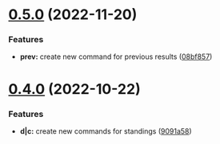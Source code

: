 # [0.5.0](https://github.com/obviyus/HamVerBot/compare/v0.4.0...v0.5.0) (2022-11-20)


### Features

* **prev:** create new command for previous results ([08bf857](https://github.com/obviyus/HamVerBot/commit/08bf8579c6213cfad52c56f653384da2463e6033))

# [0.4.0](https://github.com/obviyus/HamVerBot/compare/v0.3.1...v0.4.0) (2022-10-22)


### Features

* **d|c:** create new commands for standings ([9091a58](https://github.com/obviyus/HamVerBot/commit/9091a5837b5a91f4b9797bb2a67a71927530ca59))
